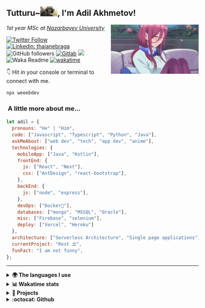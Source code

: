 <h2>Tutturu~<img src="img/tuturu.gif" width="45" alt="">, I'm Adil Akhmetov! <img src="img/miku-dance.gif" width="50" alt=""></h2>
<img align='right' src="img/miku.gif" width="230" alt="">
<p><em>1st year MSc at <a href="https://nu.edu.kz/">Nazarbayev University</a>
<a href="https://sdu.edu.kz/"><img src="img/sdu-ahegao.svg" align="right" width="100" alt=""></a>
</em></p>

[![Twitter Follow](https://img.shields.io/twitter/follow/weeebdev?label=Follow)](https://twitter.com/intent/follow?screen_name=weeebdev)
[![Linkedin: thaianebraga](https://img.shields.io/badge/-adildev-blue?style=flat-square&logo=Linkedin&logoColor=white&link=https://www.linkedin.com/in/adildev/)](https://www.linkedin.com/in/adildev/)
![GitHub followers](https://img.shields.io/github/followers/weeebdev?label=Follow&style=flat-square)
[![Gitlab](https://img.shields.io/badge/Gitlab-weeebdev-orange?style=flat-square&logo=gitlab)](https://gitlab.com/weeebdev)
![](https://visitor-badge.glitch.me/badge?page_id=weeebdev.weeebdev)
![Waka Readme](https://github.com/weeebdev/weeebdev/workflows/Waka%20Readme/badge.svg)
[![wakatime](https://wakatime.com/badge/user/1fb6390f-222e-4088-8de8-840ef1443858.svg)](https://wakatime.com/@1fb6390f-222e-4088-8de8-840ef1443858)
<!-- [![Leetcode badge](https://leetcode-badge.chyroc.cn/?name=user3449f)](https://leetcode.com/user3449f/) -->

👇 Hit in your console or terminal to connect with me.

```bash
npx weeebdev
```

### <img src="https://media.giphy.com/media/VgCDAzcKvsR6OM0uWg/giphy.gif" width="50" alt=""> A little more about me...

```javascript
let adil = {
  pronouns: "He" | "Him",
  code: ["Javascript", "Typescript", "Python", "Java"],
  askMeAbout: ["web dev", "tech", "app dev", "anime"],
  technologies: {
    mobileApp: ["Java", "Kotlin"],
    frontEnd: {
      js: ["React", "Next"],
      css: ["AntDesign", "react-bootstrap"],
    },
    backEnd: {
      js: ["node", "express"],
    },
    devOps: ["Docker🐳"],
    databases: ["mongo", "MSSQL", "Oracle"],
    misc: ["Firebase", "selenium"],
    deploy: ["Vercel", "Heroku"]
  },
  architecture: ["Serverless Architecture", "Single page applications"],
  currentProject: "Rest ⛱",
  funFact: "I am not funny",
};
```

---

<details>
  <summary><b>🌍 The languages I use</b></summary>
  <hr>
  
  
| ⏰ Past month | ⌛️ Past Year |
|---|---|
| <a href="https://wakatime.com/@adildev"><img src="https://wakatime.com/share/@adilDev/4ebe423a-b427-4031-b073-d221b9528df7.svg" height="300px"></a> | <a href="https://wakatime.com/@adildev"><img src="https://wakatime.com/share/@adilDev/1b4a30f1-9a7f-47fe-b8d2-0fc90f37fcd3.svg" height="300px"></a> |
</details>

<details>
<summary><b>📊 Wakatime stats</b><br></summary>
<div>
<hr/>

<!--START_SECTION:waka-->
![Code Time](http://img.shields.io/badge/Code%20Time-4%2C068%20hrs%2040%20mins-blue)

![Profile Views](http://img.shields.io/badge/Profile%20Views-1-blue)

![Lines of code](https://img.shields.io/badge/From%20Hello%20World%20I%27ve%20Written-6.9%20million%20lines%20of%20code-blue)

**🐱 My GitHub Data** 

> 📦 456.3 kB Used in GitHub's Storage 
 > 
> 🏆 3 Contributions in the Year 2024
 > 
> 💼 Opted to Hire
 > 
> 📜 60 Public Repositories 
 > 
> 🔑 14 Private Repositories 
 > 
**I'm an Early 🐤** 

```text
🌞 Morning                358 commits         █░░░░░░░░░░░░░░░░░░░░░░░░   05.03 % 
🌆 Daytime                3573 commits        █████████████░░░░░░░░░░░░   50.20 % 
🌃 Evening                2659 commits        █████████░░░░░░░░░░░░░░░░   37.36 % 
🌙 Night                  528 commits         ██░░░░░░░░░░░░░░░░░░░░░░░   07.42 % 
```
📅 **I'm Most Productive on Tuesday** 

```text
Monday                   809 commits         ███░░░░░░░░░░░░░░░░░░░░░░   11.37 % 
Tuesday                  1910 commits        ███████░░░░░░░░░░░░░░░░░░   26.83 % 
Wednesday                792 commits         ███░░░░░░░░░░░░░░░░░░░░░░   11.13 % 
Thursday                 981 commits         ███░░░░░░░░░░░░░░░░░░░░░░   13.78 % 
Friday                   299 commits         █░░░░░░░░░░░░░░░░░░░░░░░░   04.20 % 
Saturday                 725 commits         ███░░░░░░░░░░░░░░░░░░░░░░   10.19 % 
Sunday                   1602 commits        ██████░░░░░░░░░░░░░░░░░░░   22.51 % 
```


📊 **This Week I Spent My Time On** 

```text
🕑︎ Time Zone: Asia/Almaty

💬 Programming Languages: 
Other                    7 hrs 16 mins       ███████████████░░░░░░░░░░   61.74 % 
C++                      3 hrs 52 mins       ████████░░░░░░░░░░░░░░░░░   32.88 % 
Assembly                 21 mins             █░░░░░░░░░░░░░░░░░░░░░░░░   03.04 % 
Markdown                 8 mins              ░░░░░░░░░░░░░░░░░░░░░░░░░   01.22 % 
Objective-C              5 mins              ░░░░░░░░░░░░░░░░░░░░░░░░░   00.73 % 

🔥 Editors: 
Chrome                   7 hrs 3 mins        ███████████████░░░░░░░░░░   59.91 % 
Neovim                   3 hrs 53 mins       ████████░░░░░░░░░░░░░░░░░   33.09 % 
VS Code                  27 mins             █░░░░░░░░░░░░░░░░░░░░░░░░   03.95 % 
fish                     12 mins             ░░░░░░░░░░░░░░░░░░░░░░░░░   01.82 % 
Obsidian                 8 mins              ░░░░░░░░░░░░░░░░░░░░░░░░░   01.22 % 

🐱‍💻 Projects: 
contests                 7 hrs 57 mins       █████████████████░░░░░░░░   67.59 % 
jupyter-course           58 mins             ██░░░░░░░░░░░░░░░░░░░░░░░   08.21 % 
yabai                    34 mins             █░░░░░░░░░░░░░░░░░░░░░░░░   04.93 % 
habitica-google-calendar 34 mins             █░░░░░░░░░░░░░░░░░░░░░░░░   04.88 % 
Writing                  25 mins             █░░░░░░░░░░░░░░░░░░░░░░░░   03.63 % 

💻 Operating System: 
Mac                      11 hrs 46 mins      █████████████████████████   100.00 % 
```

**I Mostly Code in Jupyter Notebook** 

```text
Python                   4 repos             █░░░░░░░░░░░░░░░░░░░░░░░░   04.82 % 
TeX                      2 repos             █░░░░░░░░░░░░░░░░░░░░░░░░   02.41 % 
C++                      1 repo              ░░░░░░░░░░░░░░░░░░░░░░░░░   01.20 % 
Lua                      1 repo              ░░░░░░░░░░░░░░░░░░░░░░░░░   01.20 % 
Promela                  1 repo              ░░░░░░░░░░░░░░░░░░░░░░░░░   01.20 % 
```



**Timeline**

![Lines of Code chart](https://raw.githubusercontent.com/weeebdev/weeebdev/master/assets/bar_graph.png)


 Last Updated on 17/01/2024 01:14:47 UTC
<!--END_SECTION:waka-->
</div>
</details>

<details>
<summary><b>🧾 Projects</b></summary>
<hr>

|Project|Status|
|---|---|
|[![ReadMe Card](https://github-readme-stats.vercel.app/api/pin/?username=weeebdev&repo=waifu.pics&theme=dracula)](https://github.com/weeebdev/waifu.pics)|[![time tracker](https://wakatime.com/badge/github/weeebdev/waifu.pics.svg)](https://wakatime.com/badge/github/weeebdev/waifu.pics)|
|[![ReadMe Card](https://github-readme-stats.vercel.app/api/pin/?username=mentor-ship&repo=mentorship&theme=dracula)](https://github.com/Mentor-ship/Mentorship)|[![time tracker](https://wakatime.com/badge/github/Mentor-ship/Mentorship.svg)](https://wakatime.com/badge/github/Mentor-ship/Mentorship)|
|[![ReadMe Card](https://github-readme-stats.vercel.app/api/pin/?username=masters-and-Abu&repo=tolqyn&theme=dracula)](https://github.com/Masters-and-Abu/Tolqyn)|[![time tracker](https://wakatime.com/badge/github/Masters-and-Abu/Tolqyn.svg)](https://wakatime.com/badge/github/Masters-and-Abu/Tolqyn)|
|[![ReadMe Card](https://github-readme-stats.vercel.app/api/pin/?username=dracula&repo=unigram&theme=dracula)](https://github.com/dracula/unigram)||

</details>

<details>
  <summary><b>:octocat: Github</b></summary>
  <hr>
  <a href="https://sourcekarma.vercel.app/weeebdev"><img src="https://sourcekarma-og.vercel.app/api/weeebdev/github" alt="" align="left"/></a>
  <img src="https://github-readme-stats.vercel.app/api?username=weeebdev&show_icons=true&theme=dracula&hide_title=true&hide_rank=true&count_private=true" align="right"/>
</details>
<div align="center">
  <kbd>
    <img src="https://waifu.now.sh/sfw/hug" alt="">
  </kbd>
</div>
